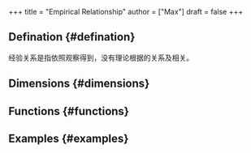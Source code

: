 +++
title = "Empirical Relationship"
author = ["Max"]
draft = false
+++

## Defination {#defination}

经验关系是指依照观察得到，没有理论根据的关系及相关。


## Dimensions {#dimensions}


## Functions {#functions}


## Examples {#examples}
